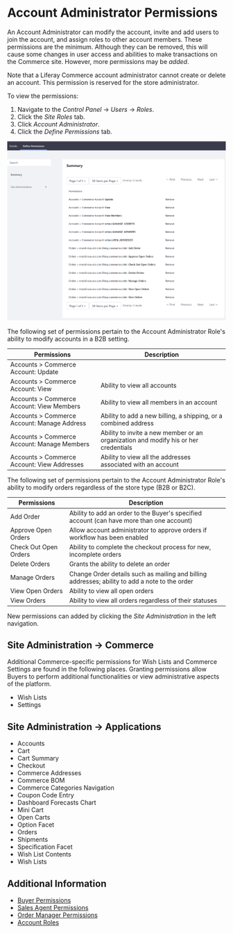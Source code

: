 # Account Administrator Permissions

An Account Administrator can modify the account, invite and add users to join the account, and assign roles to other account members. These permissions are the minimum. Although they can be removed, this will cause some changes in user access and abilities to make transactions on the Commerce site. However, more permissions may be _added_.

Note that a Liferay Commerce account administrator cannot create or delete an account. This permission is reserved for the store administrator.

To view the permissions:

1. Navigate to the _Control Panel_ → _Users_ → _Roles_.
1. Click the _Site Roles_ tab.
1. Click _Account Administrator_.
1. Click the _Define Permissions_ tab.

![Account Administrator Role Permissions](./account-administrator-permissions/images/01.png)

The following set of permissions pertain to the Account Administrator Role's ability to modify accounts in a B2B setting.

| Permissions | Description |
| --- | --- |
| Accounts > Commerce Account: Update | |
| Accounts > Commerce Account: View | Ability to view all accounts |
| Accounts > Commerce Account: View Members | Ability to view all members in an account |
| Accounts > Commerce Account: Manage Address | Ability to add a new billing, a shipping, or a combined address |
| Accounts > Commerce Account: Manage Members | Ability to invite a new member or an organization and modify his or her credentials |
| Accounts > Commerce Account: View Addresses | Ability to view all the addresses associated with an account |

The following set of permissions pertain to the Account Administrator Role's ability to modify orders regardless of the store type (B2B or B2C).

| Permissions | Description |
| --- | --- |
| Add Order | Ability to add an order to the Buyer's specified account (can have more than one account) |
| Approve Open Orders | Allow account administrator to approve orders if workflow has been enabled |
| Check Out Open Orders | Ability to complete the checkout process for new, incomplete orders |
| Delete Orders | Grants the ability to delete an order |
| Manage Orders | Change Order details such as mailing and billing addresses; ability to add a note to the order |
| View Open Orders | Ability to view all open orders |
| View Orders | Ability to view all orders regardless of their statuses |

New permissions can added by clicking the _Site Administration_ in the left navigation.

## Site Administration → Commerce

Additional Commerce-specific permissions for Wish Lists and Commerce Settings are found in the following places. Granting permissions allow Buyers to perform additional functionalities or view administrative aspects of the platform.

* Wish Lists
* Settings

## Site Administration → Applications

* Accounts
* Cart
* Cart Summary
* Checkout
* Commerce Addresses
* Commerce BOM
* Commerce Categories Navigation
* Coupon Code Entry
* Dashboard Forecasts Chart
* Mini Cart
* Open Carts
* Option Facet
* Orders
* Shipments
* Specification Facet
* Wish List Contents
* Wish Lists

## Additional Information

* [Buyer Permissions](./buyer-permissions.md)
* [Sales Agent Permissions](./sales-agent-permissions.md)
* [Order Manager Permissions](./order-manager-permissions.md)
* [Account Roles](./account-roles.md)
